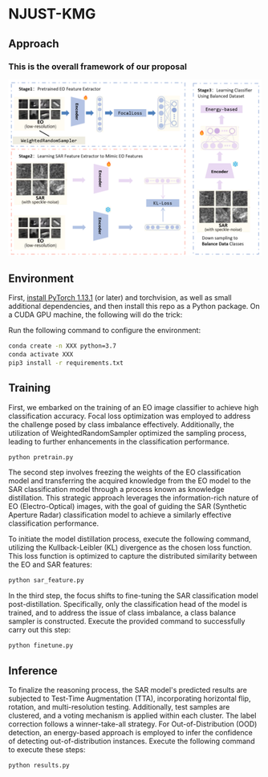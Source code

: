 # NJUST-KMG

## Approach

### This is the overall framework of our proposal

![method](approach.png)

## Environment

First, [install PyTorch 1.13.1](https://pytorch.org/get-started/locally/) (or later) and torchvision, as well as small additional dependencies, and then install this repo as a Python package. On a CUDA GPU machine, the following will do the trick:

Run the following command to configure the environment:

```bash
conda create -n XXX python=3.7
conda activate XXX
pip3 install -r requirements.txt
```

## Training

First, we embarked on the training of an EO image classifier to achieve high classification accuracy. Focal loss optimization was employed to address the challenge posed by class imbalance effectively. Additionally, the utilization of WeightedRandomSampler optimized the sampling process, leading to further enhancements in the classification performance.

```bash
python pretrain.py
```

The second step involves freezing the weights of the EO classification model and transferring the acquired knowledge from the EO model to the SAR classification model through a process known as knowledge distillation. This strategic approach leverages the information-rich nature of EO (Electro-Optical) images, with the goal of guiding the SAR (Synthetic Aperture Radar) classification model to achieve a similarly effective classification performance.

To initiate the model distillation process, execute the following command, utilizing the Kullback-Leibler (KL) divergence as the chosen loss function. This loss function is optimized to capture the distributed similarity between the EO and SAR features:

```bash
python sar_feature.py
```

In the third step, the focus shifts to fine-tuning the SAR classification model post-distillation. Specifically, only the classification head of the model is trained, and to address the issue of class imbalance, a class balance sampler is constructed. Execute the provided command to successfully carry out this step:

```bash
python finetune.py
```

## Inference

To finalize the reasoning process, the SAR model's predicted results are subjected to Test-Time Augmentation (TTA), incorporating horizontal flip, rotation, and multi-resolution testing. Additionally, test samples are clustered, and a voting mechanism is applied within each cluster. The label correction follows a winner-take-all strategy. For Out-of-Distribution (OOD) detection, an energy-based approach is employed to infer the confidence of detecting out-of-distribution instances. Execute the following command to execute these steps:

```bash
python results.py
```
